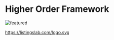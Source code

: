 # Higher Order Framework

![featured](https://listingslab.com/svg/featured/home.svg)


https://listingslab.com/logo.svg